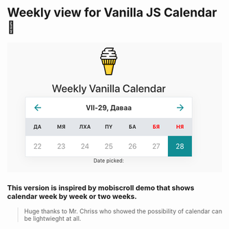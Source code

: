# Weekly view for Vanilla JS Calendar 🍦

![alt text](https://github.com/zemunkh/vanilla-calendar/blob/master/weekly%20vanilla%20.png)

### This version is inspired by mobiscroll demo that shows calendar week by week or two weeks.

> Huge thanks to Mr. Chriss who showed the possibility of calendar can be lightwieght at all. 
